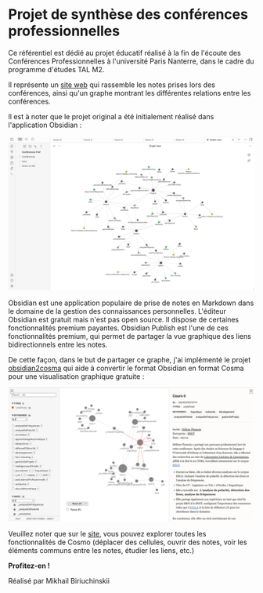 
# Projet de synthèse des conférences professionnelles

Ce référentiel est dédié au projet éducatif réalisé à la fin de l'écoute des Conférences Professionnelles à l'université Paris Nanterre, dans le cadre du programme d'études TAL M2.

Il représente un [site web](https://michabiriuchinskii.github.io/Conferences_Prof/#20240218174630) qui rassemble les notes prises lors des conférences, ainsi qu'un graphe montrant les différentes relations entre les conférences.

Il est à noter que le projet original a été initialement réalisé dans l'application Obsidian :

![obsidian_screenshot](obsidian_screenshot.png)

Obsidian est une application populaire de prise de notes en Markdown dans le domaine de la gestion des connaissances personnelles. L'éditeur Obsidian est gratuit mais n'est pas open source. Il dispose de certaines fonctionnalités premium payantes. Obsidian Publish est l'une de ces fonctionnalités premium, qui permet de partager la vue graphique des liens bidirectionnels entre les notes.

De cette façon, dans le but de partager ce graphe, j'ai implémenté le projet [obsidian2cosma](https://github.com/kevinpolisano/obsidian2cosma) qui aide à convertir le format Obsidian en format Cosma pour une visualisation graphique gratuite : 

![mon_site](mon_site.png)


Veuillez noter que sur le [site](https://michabiriuchinskii.github.io/Conferences_Prof/#20240218174630), vous pouvez explorer toutes les fonctionnalités de Cosmo (déplacer des cellules, ouvrir des notes, voir les éléments communs entre les notes, étudier les liens, etc.)

**Profitez-en !**

Réalisé par Mikhail Biriuchinskii
